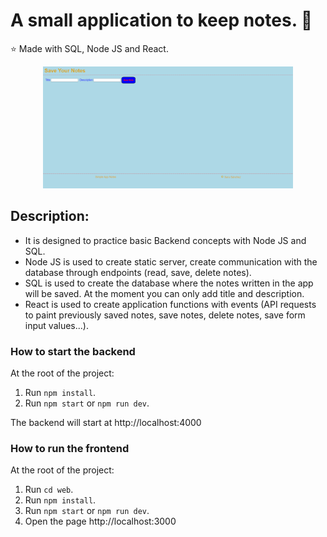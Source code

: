 # A small application to keep notes. 📓

⭐ Made with SQL, Node JS and React.

 <div align="center"> <img src="./web/src/images/simple-notes-app.png" width="400px"</img> </div>

## Description:

- It is designed to practice basic Backend concepts with Node JS and SQL.
- Node JS is used to create static server, create communication with the database through endpoints (read, save, delete notes).
- SQL is used to create the database where the notes written in the app will be saved. At the moment you can only add title and description.
- React is used to create application functions with events (API requests to paint previously saved notes, save notes, delete notes, save form input values...).

### How to start the backend

At the root of the project:

1. Run `npm install`.
1. Run `npm start` or `npm run dev`.

The backend will start at http://localhost:4000

### How to run the frontend

At the root of the project:

1. Run `cd web`.
1. Run `npm install`.
1. Run `npm start` or `npm run dev`.
1. Open the page http://localhost:3000
